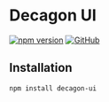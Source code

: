 # Decagon UI

[![npm version](https://badge.fury.io/js/decagon-ui.svg)](https://www.npmjs.com/package/decagon-ui)
[![GitHub](https://img.shields.io/github/license/bondarenkoilya1/decagon-ui)](https://github.com/bondarenkoilya1/decagon-ui)

## Installation
```npm install decagon-ui```